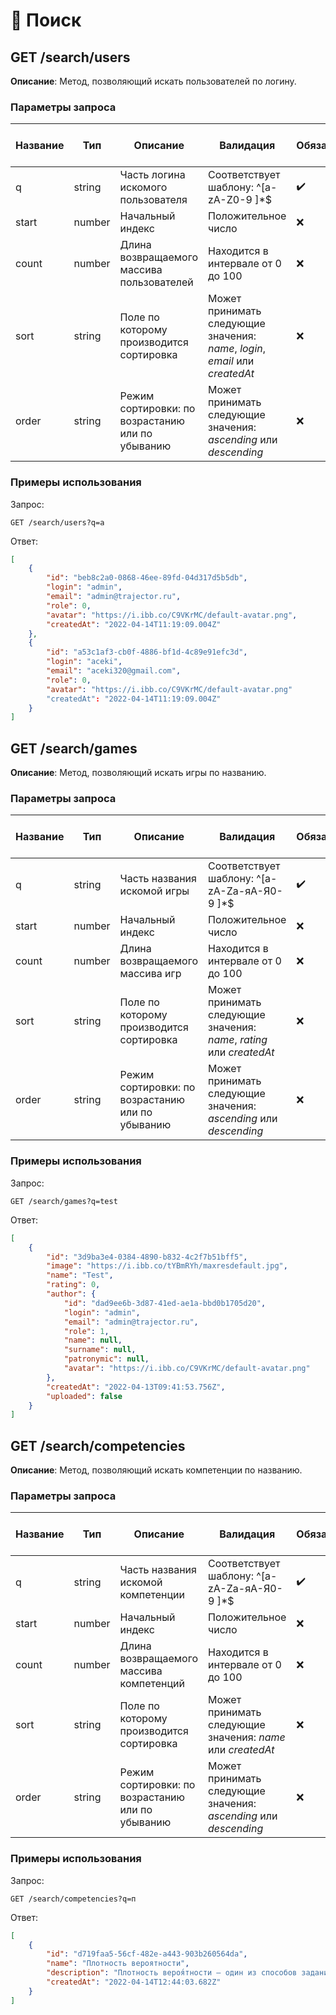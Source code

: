 # 🔎 Поиск

## GET /search/users

**Описание**: Метод, позволяющий искать пользователей по логину.

### Параметры запроса

Название|Тип|Описание|Валидация|Обязательный|Значение по умолчанию
-|-|-|-|-|-
q|string|Часть логина искомого пользователя|Соответствует шаблону: ^[a-zA-Z0-9 ]\*$|✔️|—
start|number|Начальный индекс|Положительное число|❌|0
count|number|Длина возвращаемого массива пользователей|Находится в интервале от 0 до 100|❌|10
sort|string|Поле по которому производится сортировка|Может принимать следующие значения: *name*, *login*, *email* или *createdAt*|❌|*createdAt*
order|string|Режим сортировки: по возрастанию или по убыванию|Может принимать следующие значения: *ascending* или *descending*|❌|*ascending*

### Примеры использования

Запрос:
```http
GET /search/users?q=a
```

Ответ:
```json
[
    {
        "id": "beb8c2a0-0868-46ee-89fd-04d317d5b5db",
        "login": "admin",
        "email": "admin@trajector.ru",
        "role": 0,
        "avatar": "https://i.ibb.co/C9VKrMC/default-avatar.png",
        "createdAt": "2022-04-14T11:19:09.004Z"
    },
    {
        "id": "a53c1af3-cb0f-4886-bf1d-4c89e91efc3d",
        "login": "aceki",
        "email": "aceki320@gmail.com",
        "role": 0,
        "avatar": "https://i.ibb.co/C9VKrMC/default-avatar.png"
        "createdAt": "2022-04-14T11:19:09.004Z"
    }
]
```

## GET /search/games

**Описание**: Метод, позволяющий искать игры по названию.

### Параметры запроса

Название|Тип|Описание|Валидация|Обязательный|Значение по умолчанию
-|-|-|-|-|-
q|string|Часть названия искомой игры|Соответствует шаблону: ^[a-zA-Zа-яА-Я0-9 ]\*$|✔️|—
start|number|Начальный индекс|Положительное число|❌|0
count|number|Длина возвращаемого массива игр|Находится в интервале от 0 до 100|❌|10
sort|string|Поле по которому производится сортировка|Может принимать следующие значения: *name*, *rating* или *createdAt*|❌|*createdAt*
order|string|Режим сортировки: по возрастанию или по убыванию|Может принимать следующие значения: *ascending* или *descending*|❌|*ascending*

### Примеры использования

Запрос:
```http
GET /search/games?q=test
```

Ответ:
```json
[
    {
        "id": "3d9ba3e4-0384-4890-b832-4c2f7b51bff5",
        "image": "https://i.ibb.co/tYBmRYh/maxresdefault.jpg",
        "name": "Test",
        "rating": 0,
        "author": {
            "id": "dad9ee6b-3d87-41ed-ae1a-bbd0b1705d20",
            "login": "admin",
            "email": "admin@trajector.ru",
            "role": 1,
            "name": null,
            "surname": null,
            "patronymic": null,
            "avatar": "https://i.ibb.co/C9VKrMC/default-avatar.png"
        },
        "createdAt": "2022-04-13T09:41:53.756Z",
        "uploaded": false
    }
]
```

## GET /search/competencies

**Описание**: Метод, позволяющий искать компетенции по названию.

### Параметры запроса

Название|Тип|Описание|Валидация|Обязательный|Значение по умолчанию
-|-|-|-|-|-
q|string|Часть названия искомой компетенции|Соответствует шаблону: ^[a-zA-Zа-яА-Я0-9 ]\*$|✔️|—
start|number|Начальный индекс|Положительное число|❌|0
count|number|Длина возвращаемого массива компетенций|Находится в интервале от 0 до 100|❌|10
sort|string|Поле по которому производится сортировка|Может принимать следующие значения: *name* или *createdAt*|❌|*createdAt*
order|string|Режим сортировки: по возрастанию или по убыванию|Может принимать следующие значения: *ascending* или *descending*|❌|*ascending*

### Примеры использования

Запрос:
```http
GET /search/competencies?q=п
```

Ответ:
```json
[
    {
        "id": "d719faa5-56cf-482e-a443-903b260564da",
        "name": "Плотность вероятности",
        "description": "Плотность вероя́тности — один из способов задания распределения случайной величины.",
        "createdAt": "2022-04-14T12:44:03.682Z"
    }
]
```



